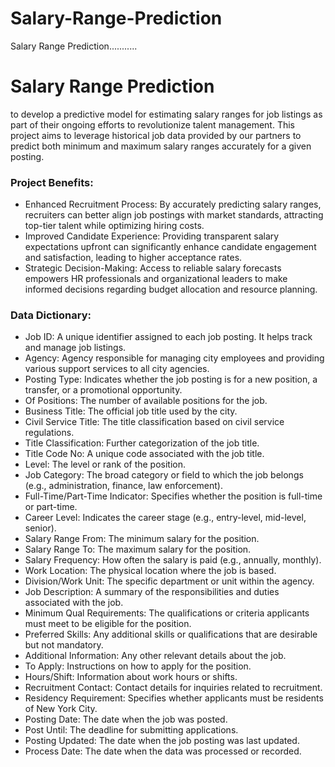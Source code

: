 # Salary-Range-Prediction

Salary Range Prediction...........

# Salary Range Prediction

to develop a predictive model for estimating salary ranges for job listings as part of their ongoing efforts to revolutionize talent management. This project aims to leverage historical job data provided by our partners to predict both minimum and maximum salary ranges accurately for a given posting.

### Project Benefits:

- Enhanced Recruitment Process: By accurately predicting salary ranges, recruiters can better align job postings with market standards, attracting top-tier talent while optimizing hiring costs.
- Improved Candidate Experience: Providing transparent salary expectations upfront can significantly enhance candidate engagement and satisfaction, leading to higher acceptance rates.
- Strategic Decision-Making: Access to reliable salary forecasts empowers HR professionals and organizational leaders to make informed decisions regarding budget allocation and resource planning.

### Data Dictionary: ###

- Job ID: A unique identifier assigned to each job posting. It helps track and manage job listings.
- Agency: Agency responsible for managing city employees and providing various support services to all city agencies.
- Posting Type: Indicates whether the job posting is for a new position, a transfer, or a promotional opportunity.
- Of Positions: The number of available positions for the job.
- Business Title: The official job title used by the city.
- Civil Service Title: The title classification based on civil service regulations.
- Title Classification: Further categorization of the job title.
- Title Code No: A unique code associated with the job title.
- Level: The level or rank of the position.
- Job Category: The broad category or field to which the job belongs (e.g., administration, finance, law enforcement).
- Full-Time/Part-Time Indicator: Specifies whether the position is full-time or part-time.
- Career Level: Indicates the career stage (e.g., entry-level, mid-level, senior).
- Salary Range From: The minimum salary for the position.
- Salary Range To: The maximum salary for the position.
- Salary Frequency: How often the salary is paid (e.g., annually, monthly).
- Work Location: The physical location where the job is based.
- Division/Work Unit: The specific department or unit within the agency.
- Job Description: A summary of the responsibilities and duties associated with the job.
- Minimum Qual Requirements: The qualifications or criteria applicants must meet to be eligible for the position.
- Preferred Skills: Any additional skills or qualifications that are desirable but not mandatory.
- Additional Information: Any other relevant details about the job.
- To Apply: Instructions on how to apply for the position.
- Hours/Shift: Information about work hours or shifts.
- Recruitment Contact: Contact details for inquiries related to recruitment.
- Residency Requirement: Specifies whether applicants must be residents of New York City.
- Posting Date: The date when the job was posted.
- Post Until: The deadline for submitting applications.
- Posting Updated: The date when the job posting was last updated.
- Process Date: The date when the data was processed or recorded.
